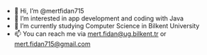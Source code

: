 - 👋 Hi, I’m @mertfidan715
- 👀 I’m interested in app development and coding with Java
- 🌱 I’m currently studying Computer Science in Bilkent University
- 📫 You can reach me via mert.fidan@ug.bilkent.tr or mert.fidan715@gmail.com

<!---
mertfidan715/mertfidan715 is a ✨ special ✨ repository because its `README.md` (this file) appears on your GitHub profile.
You can click the Preview link to take a look at your changes.
--->
